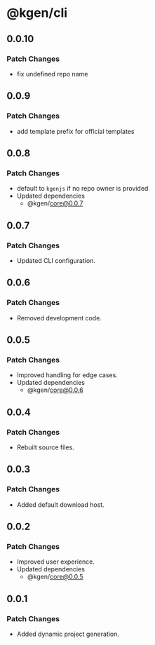 # @kgen/cli

## 0.0.10

### Patch Changes

- fix undefined repo name

## 0.0.9

### Patch Changes

- add template prefix for official templates

## 0.0.8

### Patch Changes

- default to `kgenjs` if no repo owner is provided
- Updated dependencies
  - @kgen/core@0.0.7

## 0.0.7

### Patch Changes

- Updated CLI configuration.

## 0.0.6

### Patch Changes

- Removed development code.

## 0.0.5

### Patch Changes

- Improved handling for edge cases.
- Updated dependencies
  - @kgen/core@0.0.6

## 0.0.4

### Patch Changes

- Rebuilt source files.

## 0.0.3

### Patch Changes

- Added default download host.

## 0.0.2

### Patch Changes

- Improved user experience.
- Updated dependencies
  - @kgen/core@0.0.5

## 0.0.1

### Patch Changes

- Added dynamic project generation.
